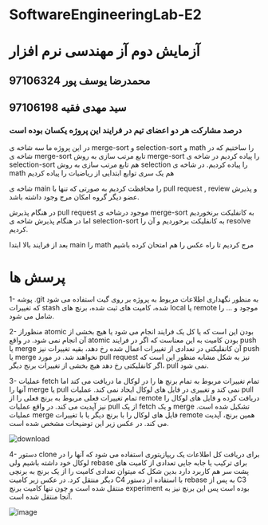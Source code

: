 # SoftwareEngineeringLab-E2
# آزمایش دوم آز مهندسی نرم افزار
## محمدرضا یوسف پور 97106324
## سید مهدی فقیه 97106198
### درصد مشارکت هر دو اعضای تیم در فرایند این پروژه یکسان بوده است

در این پروژه ما سه شاخه ی merge-sort و selection-sort و math را ساختیم 
که در شاخه ی merge-sort تابع مرتب سازی به روش merge-sort را پیاده کردیم
در شاخه ی selection-sort هم تابع مرتب سازی به روش selection را پیاده کردیم.
در شاخه ی math هم یک سری توابع ابتدایی از ریاضیات را پیاده کردیم

شاخه ی main را محافظت کردیم به صورتی که تنها با pull request , review و پذیرش عضو دیگر گروه امکان مرج وجود داشته باشد.

در هنگام پذیرش pull request  موجود درشاخه ی merge-sort به کانفلیکت برنخوردیم اما در هنگام پذیرش شاخه ی selection-sort  به کانفلیکت برخوردیم و آن را resolve  کردیم.

بعد از فرایند بالا ابتدا main را math مرج کردیم تا راه عکس را هم امتحان کرده باشیم

# پرسش ها
1- پوشه .git به منظور نگهداری اطلاعات مربوط به پروژه بر روی گیت استفاده می شود که تغییرات stash شده، کامیت های ثبت شده، برنچ های local یا remote موجود و ... را شامل می شود.

2- منظوراز atomic بودن این است که یا کل یک فرایند انجام می شود یا هیچ بخشی از آن انجام نمی شود. در واقع atomic بودن کامیت به این معناست که اگر در فرایند push یا merge آن کانفلیکتی در تعدادی از تغییرات اعمال شده رخ دهد، بقیه تغییرات نیز push یا merge نخواهند شد. در مورد pull request نیز به شکل مشابه منظور این است که اگر کانفلیکتی رخ دهد هیچ بخشی از تغییرات برنج دیگر، pull نمی شود.

3- عملیات fetch تمام تغییرات مربوط به تمام برنچ ها را در لوکال ما دریافت می کند اما آنها را merge یا pull نمی کند و تغییری در فایل های لوکال ایجاد نمی کند. عملیات pull تمام تغییرات فعلی مربوط به برنچ فعلی را از remote دریافت کرده و فایل های لوکال را نیز آپدیت می کند. در واقع عملیات pull از یک fetch و یک merge تشکیل شده است. عملیات merge فایل های لوکال را با برنچ دیگر یا با تغییرات remote همین برنچ، آپدیت می کند. در عکس زیر این توضیحات مشخص شده است.

![download](https://user-images.githubusercontent.com/45327750/201314742-497abbda-5722-4e6d-8dfd-48892cdc5452.png)

4- دستور clone برای دریافت کل اطلاعات یک ریپازیتوری استفاده می شود که آنها را در لوکال خود داشته باشیم ولی rebase برای ترکیب یا جابه جایی تعدادی از کامیت های پشت سر هم کاربرد دارد بدین شکل که میتوان تعدادی کامیت را از یک برنچ به برنچی دیگر منتقل کرد. در عکس زیر کامیت C4 با استفاده از دستور rebase به پس از C3 منتقل شده است و چون تنها کامیت برنچ experiment بوده است پس این برنچ نیز به آنجا منتقل شده است.

![image](https://user-images.githubusercontent.com/45327750/201313388-9d253189-eabc-40e2-8d33-307521cd30e4.png)
